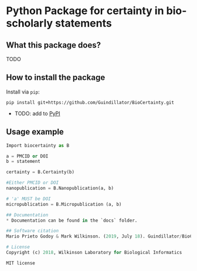 # Python Package for certainty in bio-scholarly statements

## What this package does?
TODO

## How to install the package
Install via `pip`:

```
pip install git+https://github.com/Guindillator/BioCertainty.git
```

 - TODO: add to [PyPI](https://pypi.org/)

## Usage example
```python
Import biocertainty as B

a = PMCID or DOI
b = statement

certainty = B.Certainty(b)

#Either PMCID or DOI
nanopublication = B.Nanopublication(a, b)

# 'a' MUST be DOI
micropublication = B.Micropublication (a, b)

## Documentation
* Documentation can be found in the `docs` folder.

## Software citation
Mario Prieto Godoy & Mark Wilkinson. (2019, July 18). Guindillator/BioCertainty: First bio-certainty identifier (Version v0.1.0).

# License
Copyright (c) 2018, Wilkinson Laboratory for Biological Informatics

MIT license
